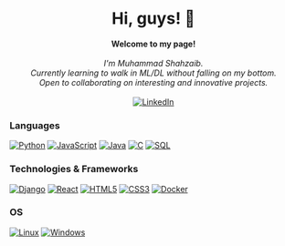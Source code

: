 <h1 align="center">Hi, guys! 👋</h1>

<p align="center">
    <b>Welcome to my page!</b><br><br>
    <i>
        I'm Muhammad Shahzaib.<br>
        Currently learning to walk in ML/DL without falling on my bottom.<br>
        Open to collaborating on interesting and innovative projects.<br>
    </i><br>
    <a href="https://pk.linkedin.com/in/shahzaib-alam-b726a6189?trk=public_profile_browsemap">
        <img src="https://img.shields.io/badge/LinkedIn-blue?style=flat-square&logo=linkedin" alt="LinkedIn">
    </a>
</p>

### Languages
[![Python](https://img.shields.io/badge/python-black?style=for-the-badge&logo=python)](https://github.com/shahzaibfs)
[![JavaScript](https://img.shields.io/badge/javascript-black?style=for-the-badge&logo=javascript)](https://github.com/shahzaibfs)
[![Java](https://img.shields.io/badge/java-black?style=for-the-badge&logo=openjdk)](https://github.com/shahzaibfs)
[![C](https://img.shields.io/badge/c-black?style=for-the-badge&logo=c)](https://github.com/shahzaibfs)
[![SQL](https://img.shields.io/badge/sql-black?style=for-the-badge&logo=mysql)](https://github.com/shahzaibfs)



### Technologies & Frameworks
[![Django](https://img.shields.io/badge/django-black?style=for-the-badge&logo=django)](https://github.com/shahzaibfs)
[![React](https://img.shields.io/badge/react-black?style=for-the-badge&logo=react)](https://github.com/shahzaibfs)
[![HTML5](https://img.shields.io/badge/html5-black?style=for-the-badge&logo=html5)](https://github.com/shahzaibfs)
[![CSS3](https://img.shields.io/badge/css3-black?style=for-the-badge&logo=css3)](https://github.com/shahzaibfs)
[![Docker](https://img.shields.io/badge/docker-black?style=for-the-badge&logo=docker)](https://github.com/shahzaibfs)

### OS
[![Linux](https://img.shields.io/badge/linux-black?style=for-the-badge&logo=Linux)](https://github.com/shahzaibfs)
[![Windows](https://img.shields.io/badge/Windows-black?style=for-the-badge&logo=Windows)](https://github.com/shahzaibfs)




